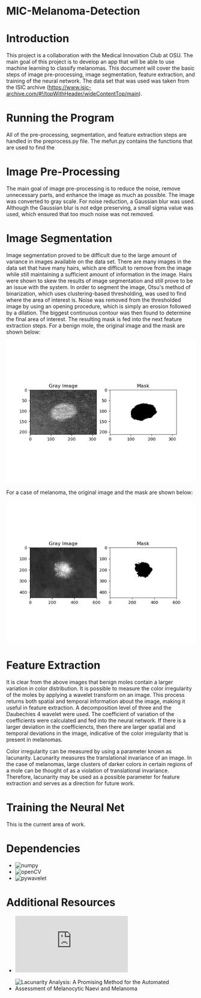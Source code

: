 # MIC-Melanoma-Detection


# Introduction
This project is a collaboration with the Medical Innovation Club at OSU. The main goal of this project is to develop an app that will be able to use machine learning to classify melanomas. This document will cover the basic steps of image pre-processing, image segmentation, feature extraction, and training of the neural network. The data set that was used was taken from the ISIC archive (https://www.isic-archive.com/#!/topWithHeader/wideContentTop/main). 

# Running the Program
All of the pre-processing, segmentation, and feature extraction steps are handled in the preprocess.py file. The mefun.py contains the functions that are used to find the 

# Image Pre-Processing
The main goal of image pre-processing is to reduce the noise, remove unnecessary parts, and enhance the image as much as possible. The image was converted to gray scale. For noise reduction, a Gaussian blur was used. Although the Gaussian blur is not edge preserving, a small sigma value was used, which ensured that too much noise was not removed. 

# Image Segmentation
Image segmentation proved to be difficult due to the large amount of variance in images available on the data set. There are many images in the data set that have many hairs, which are difficult to remove from the image while still maintaining a sufficient amount of information in the image. Hairs were shown to skew the results of image segmentation and still prove to be an issue with the system. In order to segment the image, Otsu's method of binarization, which uses clustering-based thresholding, was used to find where the area of interest is. Noise was removed from the thresholded image by using an opening procedure, which is simply an erosion followed by a dilation. The biggest continuous contour was then found to determine the final area of interest. The resulting mask is fed into the next feature extraction steps. For a benign mole, the original image and the mask are shown below:

![](images/Gray_Mask_benign.png)

For a case of melanoma, the original image and the mask are shown below:

![](images/Gray_Mask_melanoma1.png)

# Feature Extraction
It is clear from the above images that benign moles contain a larger variation in color distribution. It is possible to measure the color irregularity of the moles by applying a wavelet transform on an image. This process returns both spatial and temporal information about the image, making it useful in feature extraction. A decomposition level of three and the Daubechies 4 wavelet were used. The coefficient of variation of the coefficients were calculated and fed into the neural network. If there is a larger deviation in the coefficiencts, then there are larger spatial and temporal deviations in the image, indicative of the color irregularity that is present in melanomas. 

Color irregularity can be measured by using a parameter known as lacunarity. Lacunarity measures the translational invariance of an image. In the case of melanomas, large clusters of darker colors in certain regions of a mole can be thought of as a violation of translational invariance. Therefore, lacunarity may be used as a possible parameter for feature extraction and serves as a direction for future work.     

# Training the Neural Net
This is the current area of work.

# Dependencies
- ![numpy](http://www.numpy.org/)
- ![openCV](https://opencv.org/)
- ![pywavelet](https://pywavelets.readthedocs.io/en/latest/)

# Additional Resources
- ![Melanoma Diagnosis by the Use of Wavelet Analysis based on Morphological Operators](https://pdfs.semanticscholar.org/d858/469887adae7e32f81eba8cb80fcc76dd45b5.pdf)

- ![Lacunarity Analysis: A Promising Method for the Automated Assessment of Melanocytic Naevi and Melanoma](https://journals.plos.org/plosone/article?id=10.1371/journal.pone.0007449)
